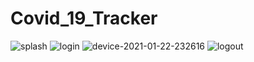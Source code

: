 # Covid_19_Tracker
![splash](https://user-images.githubusercontent.com/68853216/105528750-5fe81200-5d0b-11eb-88d8-0695d6b842af.png) 
![login](https://user-images.githubusercontent.com/68853216/105528837-7bebb380-5d0b-11eb-8d4b-2f7744b4b806.png)
![device-2021-01-22-232616](https://user-images.githubusercontent.com/68853216/105528996-b8b7aa80-5d0b-11eb-8c04-7e0e576ec6a8.png)
![logout](https://user-images.githubusercontent.com/68853216/105529465-717de980-5d0c-11eb-8106-2b4774163bfa.png)


